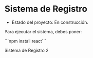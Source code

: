 <h1>Sistema de Registro</h1>

- Estado del proyecto: En construcción.

Para ejecutar el sistema, debes poner:

´´´npm install react´´´

Sistema de Registro 2
